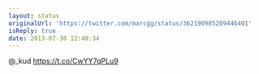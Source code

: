 ```yaml
---
layout: status
originalUrl: 'https://twitter.com/marcgg/status/362190985209446401'
isReply: true
date: 2013-07-30 12:40:34
---
```


@_kud https://t.co/CwYY7qPLu9
